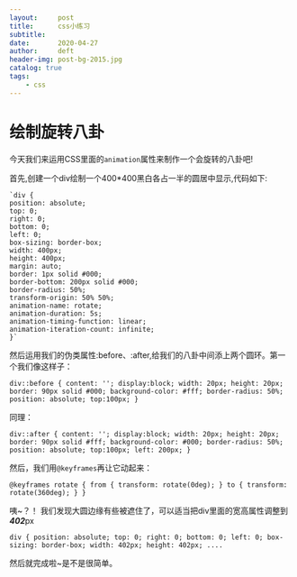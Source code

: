 ```yaml
---
layout:     post
title:      css小练习
subtitle:  
date:       2020-04-27
author:     deft
header-img: post-bg-2015.jpg
catalog: true
tags:
    - css
---
```



# 绘制旋转八卦 #

今天我们来运用CSS里面的`animation`属性来制作一个会旋转的八卦吧!

首先,创建一个div绘制一个400*400黑白各占一半的圆居中显示,代码如下:

    `div {
	position: absolute;
	top: 0;
	right: 0;
	bottom: 0;
	left: 0;
	box-sizing: border-box;
	width: 400px;
	height: 400px;
	margin: auto;
	border: 1px solid #000;
	border-bottom: 200px solid #000;
	border-radius: 50%;
	transform-origin: 50% 50%;
	animation-name: rotate;
	animation-duration: 5s;
	animation-timing-function: linear;
	animation-iteration-count: infinite;
	}`
	
	
然后运用我们的伪类属性:before、:after,给我们的八卦中间添上两个圆环。第一个我们像这样子：

`div::before {
content: '';
display:block;
width: 20px;
height: 20px;
border: 90px solid #000;
background-color: #fff;
border-radius: 50%;
position: absolute;
top:100px;
}`



同理：

`div::after {
content: '';
display:block;
width: 20px;
height: 20px;
border: 90px solid #fff;
background-color: #000;
border-radius: 50%;
position: absolute;
top:100px;
left: 200px;
}`



然后，我们用`@keyframes`再让它动起来：

`@keyframes rotate {
from {
transform: rotate(0deg);
}
to {
transform: rotate(360deg);
}
}`



咦~？！ 我们发现大圆边缘有些被遮住了，可以适当把div里面的宽高属性调整到***402***px



`div {
	position: absolute;
	top: 0;
	right: 0;
	bottom: 0;
	left: 0;
	box-sizing: border-box;
	width: 402px;
	height: 402px;
		....`
		
然后就完成啦~是不是很简单。
